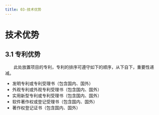 ```yaml
---
title: 03-技术优势
---
```

# 技术优势

## 3.1 专利优势

&emsp;&emsp;此处放置项目的专利，专利的排序可遵守如下的顺序，从下自下，重要性递减。

- 发明专利或专利受理书（包含国内、国外）
- 外观专利或外观专利受理书（包含国内、国外）
- 实用新型专利或专利受理书（包含国内、国外）
- 软件著作权或登记受理书（包含国内、国外）
- 著作权登记证书（包含国内、国外）
